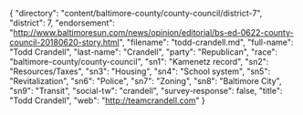 {
  "directory": "content/baltimore-county/county-council/district-7",
  "district": 7,
  "endorsement": "http://www.baltimoresun.com/news/opinion/editorial/bs-ed-0622-county-council-20180620-story.html",
  "filename": "todd-crandell.md",
  "full-name": "Todd Crandell",
  "last-name": "Crandell",
  "party": "Republican",
  "race": "baltimore-county/county-council",
  "sn1": "Kamenetz record",
  "sn2": "Resources/Taxes",
  "sn3": "Housing",
  "sn4": "School system",
  "sn5": "Revitalization",
  "sn6": "Police",
  "sn7": "Zoning",
  "sn8": "Baltimore City",
  "sn9": "Transit",
  "social-tw": "crandell",
  "survey-response": false,
  "title": "Todd Crandell",
  "web": "http://teamcrandell.com"
}
